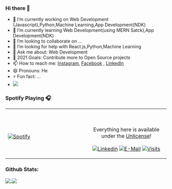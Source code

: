 ### Hi there 👋


- 🔭 I’m currently working on Web Development (Javascript),Python,Machine Learning,App Development(NDK)
- 🌱 I’m currently learning Web Development(using MERN Satck),App Development(NDK)
- 👯 I’m looking to collaborate on ...
- 🤔 I’m looking for help with React.js,Python,Machine Learning
- 💬 Ask me about: Web Development
- 🥅 2021 Goals: Contribute more to Open Source projects
- 📫 How to reach me: [Instagram](https://www.instagram.com/thehopeless420/), [Facebook](https://www.facebook.com/spandan.chakravarty/) , [LinkedIn](https://www.linkedin.com/in/spandan-chakravarty-88a1345a/)
- 😄 Pronouns: He
- ⚡ Fun fact: ...
- <img src="https://github-readme-stats.vercel.app/api?username=spandan1460&&show_icons=true&title_color=ff005c&icon_color=ffe227&text_color=16c79a&bg_color=26001b">


### Spotify Playing 🎧
<table width="100%"> 
  <tr>
  <td width="50%">
      
&nbsp; <br> [![Spotify](https://novatorem.vercel.app/api/spotify)](https://open.spotify.com/user/31guxgaeufqh2zbdvn5a3xxky23u)

  </td>
  <td width="50%">

<br><p align="center">Everything here is available under the [Unlicense](https://choosealicense.com/licenses/unlicense/)!<br><br>
  [![Linkedin](https://img.shields.io/badge/linked-in-369?style=flat-square&logo=linkedin&logoColor=white&color=blue)](https://www.linkedin.com/in/spandan-chakravarty-88a1345a/)
  [![E-Mail](https://img.shields.io/badge/email-reveal-2a8?style=flat-square&logo=gmail&logoColor=white)](https://mailhide.io/e/404VIZkL)
  [![Visits](https://komarev.com/ghpvc/?username=novatorem&logo=GitHub&label=github%20visits&color=336699&logoColor=white&style=flat-square)](https://github.com/spandan1460)
</p>
  </td>
  </table>
  
  
  
  
  
  ### Github Stats:

<a href="https://github.com/spandan1460/github-readme-stats">
  <img align="center" src="https://github-readme-stats.vercel.app/api?username=spandan1460&show_icons=true&theme=chartreuse-dark" />
</a>
<a href="https://github.com/spandan1460/github-readme-stats">
  <img align="center" src="https://github-readme-stats.vercel.app/api/top-langs/?username=spandan1460&layout=compact&show_icons=true&theme=chartreuse-dark" />
</a>

<!-- 
[![Spandan's GitHub stats](https://github-readme-stats.vercel.app/api?username=spandan1460&show_icons=true&theme=tokyonight)](https://github.com/spandan1460/github-readme-stats)
[![Top Langs](https://github-readme-stats.vercel.app/api/top-langs/?username=spandan1460&layout=compact)](https://github.com/spandan1460/github-readme-stats) -->


